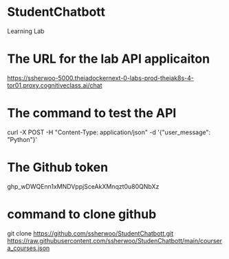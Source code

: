 # StudentChatbott
Learning Lab
# The URL for the lab API applicaiton
https://ssherwoo-5000.theiadockernext-0-labs-prod-theiak8s-4-tor01.proxy.cognitiveclass.ai/chat
# The command to test the API
curl -X POST -H "Content-Type: application/json" -d '{"user_message": "Python"}' <your Application URL>
# The Github token
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
# command to clone github
git clone https://github.com/ssherwoo/StudentChatbott.git
https://raw.githubusercontent.com/ssherwoo/StudenChatbott/main/coursera_courses.json
